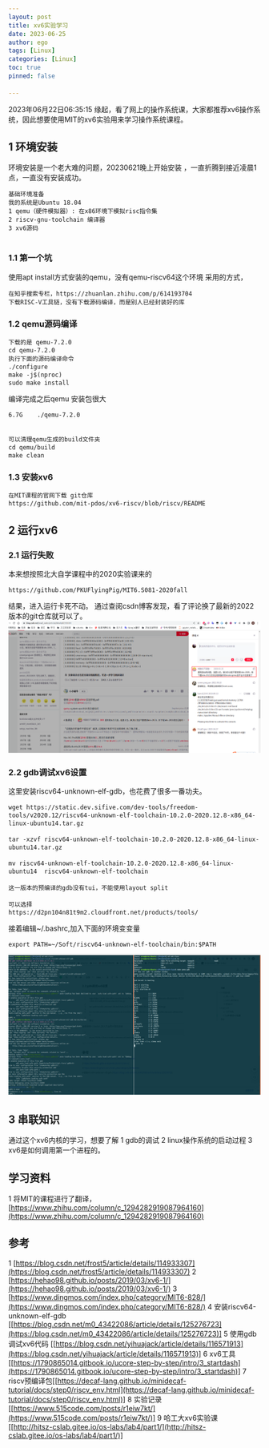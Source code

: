 ```yaml
---
layout: post
title: xv6实验学习
date: 2023-06-25
author: ego
tags: [Linux]
categories: [Linux]
toc: true
pinned: false

---
```




2023年06月22日06:35:15
缘起，看了网上的操作系统课，大家都推荐xv6操作系统，因此想要使用MIT的xv6实验用来学习操作系统课程。

## 1 环境安装
环境安装是一个老大难的问题，20230621晚上开始安装 ，一直折腾到接近凌晨1点，一直没有安装成功。
```
基础环境准备
我的系统是Ubuntu 18.04
1 qemu（硬件模拟器）: 在x86环境下模拟risc指令集
2 riscv-gnu-toolchain 编译器
3 xv6源码


```
### 1.1 第一个坑
使用apt install方式安装的qemu，没有qemu-riscv64这个环境
采用的方式，
```
在知乎搜索专栏，https://zhuanlan.zhihu.com/p/614193704
下载RISC-V工具链，没有下载源码编译，而是别人已经封装好的库
```
### 1.2 qemu源码编译
```
下载的是 qemu-7.2.0
cd qemu-7.2.0
执行下面的源码编译命令
./configure
make -j$(nproc)
sudo make install
```
编译完成之后qemu 安装包很大
```
6.7G	./qemu-7.2.0


可以清理qemu生成的build文件夹
cd qemu/build
make clean
```
### 1.3 安装xv6
```
在MIT课程的官网下载 git仓库
https://github.com/mit-pdos/xv6-riscv/blob/riscv/README
```
## 2 运行xv6
### 2.1 运行失败
本来想按照北大自学课程中的2020实验课来的
```
https://github.com/PKUFlyingPig/MIT6.S081-2020fall
```
结果，进入运行卡死不动。
通过查阅csdn博客发现，看了评论换了最新的2022版本的git仓库就可以了。
![image.png](https://raw.githubusercontent.com/fgc346/image/main/img/1687390599557-b25e3f2c-7b7e-44fe-a460-f2b7cf0caf94.png)

### 2.2 gdb调试xv6设置
这里安装riscv64-unknown-elf-gdb，也花费了很多一番功夫。
```
wget https://static.dev.sifive.com/dev-tools/freedom-tools/v2020.12/riscv64-unknown-elf-toolchain-10.2.0-2020.12.8-x86_64-linux-ubuntu14.tar.gz

tar -xzvf riscv64-unknown-elf-toolchain-10.2.0-2020.12.8-x86_64-linux-ubuntu14.tar.gz

mv riscv64-unknown-elf-toolchain-10.2.0-2020.12.8-x86_64-linux-ubuntu14  riscv64-unknown-elf-toolchain

这一版本的预编译的gdb没有tui，不能使用layout split

可以选择
https://d2pn104n81t9m2.cloudfront.net/products/tools/
```
接着编辑~/.bashrc,加入下面的环境变变量
```
export PATH=~/Soft/riscv64-unknown-elf-toolchain/bin:$PATH
```
![image.png](https://raw.githubusercontent.com/fgc346/image/main/img/1687404335686-09fa0642-7d45-4d6e-9bde-c2219786909f.png)

## 3 串联知识
通过这个xv6内核的学习，想要了解
1 gdb的调试
2 linux操作系统的启动过程
3 xv6是如何调用第一个进程的。

## 学习资料
1 将MIT的课程进行了翻译，[https://www.zhihu.com/column/c_1294282919087964160](https://www.zhihu.com/column/c_1294282919087964160)

## 参考
1 [https://blog.csdn.net/frost5/article/details/114933307](https://blog.csdn.net/frost5/article/details/114933307)
2 [https://hehao98.github.io/posts/2019/03/xv6-1/](https://hehao98.github.io/posts/2019/03/xv6-1/)
3 [https://www.dingmos.com/index.php/category/MIT6-828/](https://www.dingmos.com/index.php/category/MIT6-828/)
4 安装riscv64-unknown-elf-gdb [[https://blog.csdn.net/m0_43422086/article/details/125276723](https://blog.csdn.net/m0_43422086/article/details/125276723)]
5 使用gdb调试xv6代码 [[https://blog.csdn.net/yihuajack/article/details/116571913](https://blog.csdn.net/yihuajack/article/details/116571913)]
6 xv6工具[[https://1790865014.gitbook.io/ucore-step-by-step/intro/3_startdash](https://1790865014.gitbook.io/ucore-step-by-step/intro/3_startdash)]
7 riscv预编译包[[https://decaf-lang.github.io/minidecaf-tutorial/docs/step0/riscv_env.html](https://decaf-lang.github.io/minidecaf-tutorial/docs/step0/riscv_env.html)]
8 实验记录[[https://www.515code.com/posts/r1eiw7kt/](https://www.515code.com/posts/r1eiw7kt/)]
9 哈工大xv6实验课 [[http://hitsz-cslab.gitee.io/os-labs/lab4/part1/](http://hitsz-cslab.gitee.io/os-labs/lab4/part1/)]
